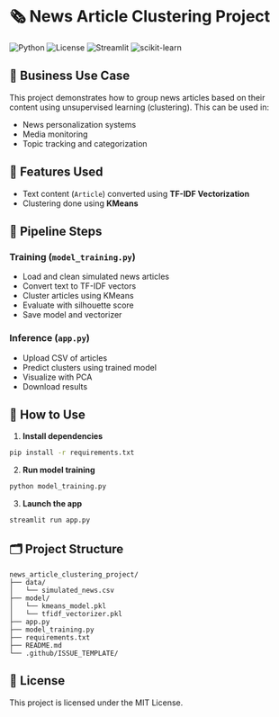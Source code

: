 # 🗞️ News Article Clustering Project

![Python](https://img.shields.io/badge/Python-3.9%2B-blue)
![License](https://img.shields.io/badge/License-MIT-yellow.svg)
![Streamlit](https://img.shields.io/badge/Streamlit-1.22.0-red)
![scikit-learn](https://img.shields.io/badge/scikit--learn-1.2.2-orange)

## 📌 Business Use Case

This project demonstrates how to group news articles based on their content using unsupervised learning (clustering). This can be used in:

- News personalization systems
- Media monitoring
- Topic tracking and categorization

## 🧠 Features Used

- Text content (`Article`) converted using **TF-IDF Vectorization**
- Clustering done using **KMeans**

## 🧪 Pipeline Steps

### Training (`model_training.py`)
- Load and clean simulated news articles
- Convert text to TF-IDF vectors
- Cluster articles using KMeans
- Evaluate with silhouette score
- Save model and vectorizer

### Inference (`app.py`)
- Upload CSV of articles
- Predict clusters using trained model
- Visualize with PCA
- Download results

## 🚀 How to Use

1. **Install dependencies**
```bash
pip install -r requirements.txt
```

2. **Run model training**
```bash
python model_training.py
```

3. **Launch the app**
```bash
streamlit run app.py
```

## 🗂 Project Structure
```
news_article_clustering_project/
├── data/
│   └── simulated_news.csv
├── model/
│   └── kmeans_model.pkl
│   └── tfidf_vectorizer.pkl
├── app.py
├── model_training.py
├── requirements.txt
├── README.md
└── .github/ISSUE_TEMPLATE/
```

## 📄 License

This project is licensed under the MIT License.
